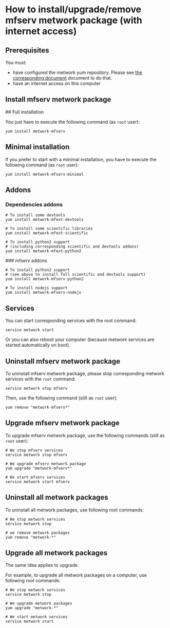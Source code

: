 # How to install/upgrade/remove mfserv metwork package (with internet access)

[//]: # (automatically generated from https://github.com/metwork-framework/resources/blob/master/cookiecutter/_%7B%7Bcookiecutter.repo%7D%7D/.metwork-framework/install_a_metwork_package.md)

## Prerequisites

You must:

- have configured the metwork yum repository. Please see [the corresponding document](configure_metwork_repo.md) document to do that.
- have an internet access on this computer

## Install mfserv metwork package

## Full installation

You just have to execute the following command (as `root` user):

```
yum install metwork-mfserv
```

## Minimal installation

If you prefer to start with a minimal installation, you have to execute the following command
(as `root` user):

```
yum install metwork-mfserv-minimal
```

## Addons

### Dependencies addons

```
# To install some devtools
yum install metwork-mfext-devtools

# To install some scientific libraries
yum install metwork-mfext-scientific

# To install python2 support
# (including corresponding scientific and devtools addons)
yum install metwork-mfext-python2
```



### mfserv addons

```
# To install python2 support
# (see above to install full scientific and devtools support)
yum install metwork-mfserv-python2

# To install nodejs support
yum install metwork-mfserv-nodejs
```




## Services

You can start corresponding services with the root command:

```
service metwork start
```

Or you can also reboot your computer (because metwork services are started automatically on boot).



## Uninstall mfserv metwork package


To uninstall mfserv metwork package, please stop corresponding metwork services with the `root` command:

```
service metwork stop mfserv
```

Then, use the following command (still as `root` user):


```
yum remove "metwork-mfserv*"
```

## Upgrade mfserv metwork package

To upgrade mfserv metwork package, use the following commands (still as `root` user):


```
# We stop mfserv services
service metwork stop mfserv
```


```
# We upgrade mfserv metwork package
yum upgrade "metwork-mfserv*"
```


```
# We start mfserv services
service metwork start mfserv
```


## Uninstall all metwork packages

To uninstall all metwork packages, use following root commands:

```
# We stop metwork services
service metwork stop

# we remove metwork packages
yum remove "metwork-*"
```

## Upgrade all metwork packages

The same idea applies to upgrade.

For example, to upgrade all metwork packages on a computer, use following root commands:

```
# We stop metwork services
service metwork stop

# We upgrade metwork packages
yum upgrade "metwork-*"

# We start metwork services
service metwork start
```
